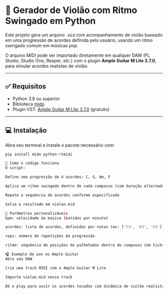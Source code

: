 # 🎸 Gerador de Violão com Ritmo Swingado em Python

Este projeto gera um arquivo `.mid` com acompanhamento de violão baseado em uma progressão de acordes definida pelo usuário, usando um ritmo swingado comum em músicas pop.

O arquivo MIDI pode ser importado diretamente em qualquer DAW (FL Studio, Studio One, Reaper, etc.) com o plugin **Ample Guitar M Lite 3.7.0**, para simular acordes realistas de violão.

---

## ✅ Requisitos

- Python 3.8 ou superior
- Biblioteca [mido](https://pypi.org/project/mido/)
- Plugin VST: [Ample Guitar M Lite 3.7.0](https://www.amplesound.net/en/download.asp) (gratuito)

---

## 💻 Instalação

Abra seu terminal e instale o pacote necessário com:

```bash
pip install mido python-rtmidi

🧠 Como o código funciona
O script:

Define uma progressão de 4 acordes: C, G, Am, F

Aplica um ritmo swingado dentro de cada compasso (com duração alternada das palhetadas)

Repete a sequência de acordes conforme especificado

Salva o resultado em violao.mid

🎵 Parâmetros personalizáveis
bpm: velocidade da música (batidas por minuto)

acordes: lista de acordes, definidos por notas (ex: ['C3', 'E3', 'G3'])

reps: número de repetições da progressão

ritmo: sequência de posições de palhetadas dentro do compasso (em ticks)

🎧 Exemplo de uso no Ample Guitar
Abra seu DAW

Crie uma track MIDI com o Ample Guitar M Lite

Importe violao.mid nessa track

Dê o play para ouvir os acordes tocados com dinâmica de violão realista

